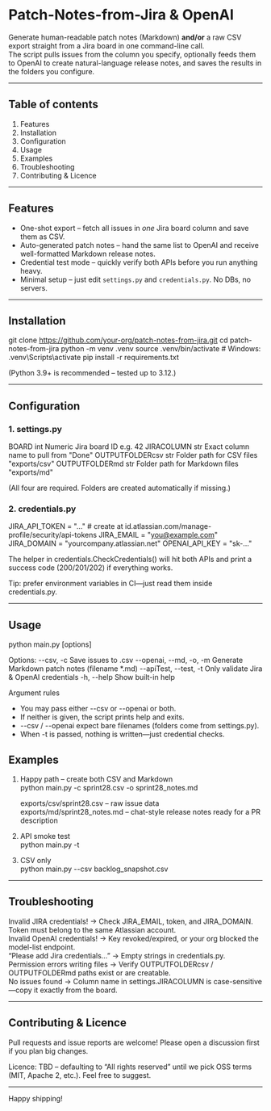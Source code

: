 # Patch-Notes-from-Jira & OpenAI

Generate human-readable patch notes (Markdown) **and/or** a raw CSV export straight from a Jira board in one command-line call.  
The script pulls issues from the column you specify, optionally feeds them to OpenAI to create natural-language release notes, and saves the results in the folders you configure.

---

## Table of contents
1. Features  
2. Installation  
3. Configuration  
4. Usage  
5. Examples  
6. Troubleshooting  
7. Contributing & Licence

---

## Features
* One-shot export – fetch all issues in *one* Jira board column and save them as CSV.  
* Auto-generated patch notes – hand the same list to OpenAI and receive well-formatted Markdown release notes.  
* Credential test mode – quickly verify both APIs before you run anything heavy.  
* Minimal setup – just edit `settings.py` and `credentials.py`. No DBs, no servers.

---

## Installation
git clone https://github.com/your-org/patch-notes-from-jira.git
cd patch-notes-from-jira
python -m venv .venv
source .venv/bin/activate      # Windows: .venv\Scripts\activate
pip install -r requirements.txt

(Python 3.9+ is recommended – tested up to 3.12.)

---

## Configuration

### 1. settings.py

BOARD            int    Numeric Jira board ID              e.g. 42
JIRACOLUMN       str    Exact column name to pull from      "Done"
OUTPUTFOLDERcsv  str    Folder path for CSV files          "exports/csv"
OUTPUTFOLDERmd   str    Folder path for Markdown files     "exports/md"

(All four are required. Folders are created automatically if missing.)

### 2. credentials.py

JIRA_API_TOKEN = "..."          # create at id.atlassian.com/manage-profile/security/api-tokens
JIRA_EMAIL     = "you@example.com"
JIRA_DOMAIN    = "yourcompany.atlassian.net"
OPENAI_API_KEY = "sk-..."

The helper in credentials.CheckCredentials() will hit both APIs and print a success code (200/201/202) if everything works.

Tip: prefer environment variables in CI—just read them inside credentials.py.

---

## Usage
python main.py [options]

Options:
  --csv, -c <filename>           Save issues to <filename>.csv
  --openai, --md, -o, -m <name>  Generate Markdown patch notes (filename *.md)
  --apiTest, --test, -t          Only validate Jira & OpenAI credentials
  -h, --help                     Show built-in help

Argument rules
* You may pass either --csv or --openai or both.  
* If neither is given, the script prints help and exits.  
* --csv / --openai expect bare filenames (folders come from settings.py).  
* When -t is passed, nothing is written—just credential checks.


## Examples

1. Happy path – create both CSV and Markdown  
   python main.py -c sprint28.csv -o sprint28_notes.md

   exports/csv/sprint28.csv  – raw issue data  
   exports/md/sprint28_notes.md – chat-style release notes ready for a PR description

2. API smoke test  
   python main.py -t

3. CSV only  
   python main.py --csv backlog_snapshot.csv

---

## Troubleshooting

Invalid JIRA credentials!    → Check JIRA_EMAIL, token, and JIRA_DOMAIN. Token must belong to the same Atlassian account.  
Invalid OpenAI credentials!  → Key revoked/expired, or your org blocked the model-list endpoint.  
“Please add Jira credentials…” → Empty strings in credentials.py.  
Permission errors writing files → Verify OUTPUTFOLDERcsv / OUTPUTFOLDERmd paths exist or are creatable.  
No issues found              → Column name in settings.JIRACOLUMN is case-sensitive—copy it exactly from the board.

---

## Contributing & Licence
Pull requests and issue reports are welcome! Please open a discussion first if you plan big changes.

Licence: TBD – defaulting to “All rights reserved” until we pick OSS terms (MIT, Apache 2, etc.). Feel free to suggest.

---

Happy shipping!
